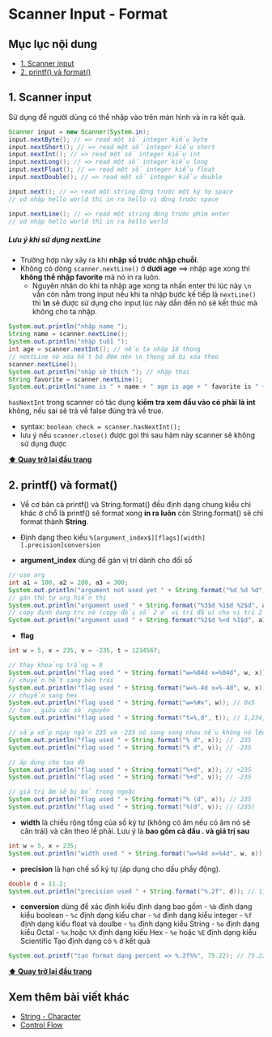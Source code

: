 # Scanner Input - Format

## Mục lục nội dung

- [1. Scanner input](#1-scanner-input)
- [2. printf() và format()](#2-printf-và-format)

## 1. Scanner input

Sử dụng để người dùng có thể nhập vào trên màn hình và in ra kết quả.

```java
Scanner input = new Scanner(System.in);
input.nextByte(); // => read một số integer kiểu byte
input.nextShort(); // => read một số integer kiểu short
input.nextInt(); // => read một số integer kiểu int
input.nextLong(); // => read một số integer kiểu long
input.nextFloat(); // => read một số integer kiểu float
input.nextDouble(); // => read một số integer kiểu double

input.next(); // => read một string dừng trước một ký tự space
// vd nhập hello world thì in ra hello vì dừng trước space

input.nextLine(); // => read một string dừng trước phím enter
// vd nhập hello world thì in ra hello world
```

##### Lưu ý khi sử dụng nextLine

- Trường hợp này xảy ra khi **nhập số trước nhập chuỗi**.
- Không có dòng `scanner.nextLine()` ở **dưới age** ==> nhập age xong thì **không thể nhập favorite** mà nó in ra luôn.
  - Nguyên nhân do khi ta nhập age xong ta nhấn enter thì lúc này `\n` vẫn còn nằm trong input nếu khi ta nhập bước kế tiếp là `nextLine()` thì **\n** sẽ được sử dụng cho input lúc này dẫn đến nó sẽ kết thúc mà không cho ta nhập.

```java
System.out.println("nhập name ");
String name = scanner.nextLine();
System.out.println("nhập tuổi ");
int age = scanner.nextInt(); // nếu ta nhập 18 thong
// nextLine nó xóa hết bộ đệm nên \n_thong sẽ bị xóa theo
scanner.nextLine();
System.out.println("nhập sở thích "); // nhập thai
String favorite = scanner.nextLine();
System.out.println("name is " + name + " age is age + " favorite is " + favorite); // thai
```

`hasNextInt` trong scanner có tác dụng **kiểm tra xem đầu vào có phải là int** không, nếu sai sẽ trả về false đúng trả về true.

- syntax: `boolean check = scanner.hasNextInt();`
- lưu ý nếu `scanner.close()` được gọi thì sau hàm này scanner sẽ không sử dụng được

**[⬆ Quay trở lại đầu trang](#mục-lục-nội-dung)**

## 2. printf() và format()

- Về cơ bản cả printf() và String.format() đều định dạng chung kiểu chỉ khác ở chổ là printf() sẽ format xong **in ra luôn** còn String.format() sẽ chỉ format thành **String**.
- Định dạng theo kiểu `%[argument_index$][flags][width][.precision]conversion`

- **argument_index** dùng để gán vị trí dành cho đối số

```java
// use arg
int a1 = 100, a2 = 200, a3 = 300;
System.out.println("argument not used yet " + String.format("%d %d %d", a1, a2, a3)); // 100 200 300
// gán thứ tự arg hiển thị
System.out.println("argument used " + String.format("%3$d %1$d %2$d", a1, a2, a3)); // 300 100 200
// copy định dạng trc nó (copy đối số 2 ở vị trí đầu) cho vị trí 2
System.out.println("argument used " + String.format("%2$d %<d %1$d", a1, a2, a3)); // 200 200 100
```

- **flag**

```java
int w = 5, x = 235, v = -235, t = 1234567;

// thay khoảng trắng = 0
System.out.println("flag used " + String.format("w=%04d x=%04d", w, x)); // 0005 và 0235
// chuyển hết sang bên trái
System.out.println("flag used " + String.format("w=%-4d x=%-4d", w, x)); // 5___ và 235_
// chuyển sang hex
System.out.println("flag used " + String.format("w=%#x", w)); // 0x5
// tạo , giữa các số nguyên
System.out.println("flag used " + String.format("t=%,d", t)); // 1,234,567

// sắp xếp ngay ngắn 235 và -235 nó song song nhau nếu không nó lệch
System.out.println("flag used " + String.format("% d", x)); //  235
System.out.println("flag used " + String.format("% d", v)); // -235

// áp dụng cho tọa độ
System.out.println("flag used " + String.format("%+d", x)); // +235
System.out.println("flag used " + String.format("%+d", v)); // -235

// giá trị âm sẽ bị bỏ trong ngoặc
System.out.println("flag used " + String.format("% (d", x)); // 235
System.out.println("flag used " + String.format("%(d", v)); // (235)
```

- **width** là chiều rộng tổng của số ký tự (không có âm nếu có âm nó sẽ căn trái) và căn theo lề phải. Lưu ý là **bao gồm cả dấu . và giá trị sau**

```java
int w = 5, x = 235;
System.out.println("width used " + String.format("w=%4d x=%4d", w, x)); // ___5 và _235
```

- **precision** là hạn chế số ký tự (áp dụng cho dấu phẩy động).

```java
double d = 11.2;
System.out.println("precision used " + String.format("%.2f", d)); // 11.20
```

- **conversion** dùng để xác định kiểu định dạng bao gồm - `%b` định dạng kiểu boolean - `%c` định dạng kiểu char - `%d` định dạng kiểu integer - `%f` định dạng kiểu float và doulbe - `%s` định dạng kiểu String - `%o` định dạng kiểu Octal - `%x` hoặc `%X` định dạng kiểu Hex - `%e` hoặc `%E` định dạng kiểu Scientific
  Tạo định dạng có `%` ở kết quả

```java
System.out.printf("tạo format dạng percent => %.2f%%", 75.22); // 75.22%
```

**[⬆ Quay trở lại đầu trang](#mục-lục-nội-dung)**

## Xem thêm bài viết khác

- [String - Character](/Chap1/Day5.md)
- [Control Flow](/Chap1/Day7.md)
